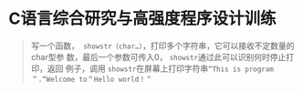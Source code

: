 # C语言综合研究与高强度程序设计训练

>写一个函数，` showstr（char…）`，打印多个字符串，它可以接收不定数量的char型参
>数，最后一个参数可传入0， `showstr`通过此可以识别何时停止打印，返回
>例子，调用 `showstr`在屏幕上打印字符串`“This is program＂.“Welcome to＂Hello
>world！＂`